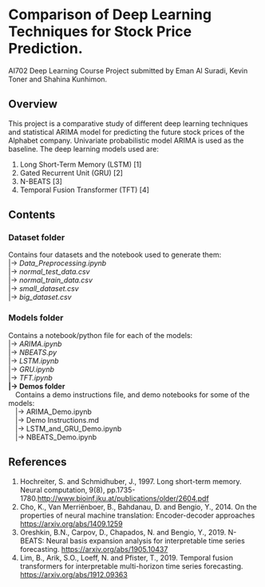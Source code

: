 # Comparison of Deep Learning Techniques for Stock Price Prediction.

AI702 Deep Learning Course Project submitted by Eman Al Suradi, Kevin Toner and Shahina Kunhimon.

## Overview

This project is a comparative study of different deep learning techniques and statistical ARIMA model for predicting
the future stock prices of the Alphabet company.  Univariate probabilistic model ARIMA is used as the baseline. The deep learning
models used are:

1. Long Short-Term Memory (LSTM) [1]
2. Gated Recurrent Unit (GRU) [2]
3. N-BEATS [3]
4. Temporal Fusion Transformer (TFT) [4]


## Contents
### Dataset folder
Contains four datasets and the notebook used to generate them: <br />
|-> _Data_Preprocessing.ipynb_ <br />
|-> _normal_test_data.csv_ <br />
|-> _normal_train_data.csv_ <br />
|-> _small_dataset.csv_ <br />
|-> _big_dataset.csv_ 


### Models folder
Contains a notebook/python file for each of the models: <br />
|-> _ARIMA.ipynb_ <br />
|-> _NBEATS.py_ <br />
|-> _LSTM.ipynb_ <br />
|-> _GRU.ipynb_ <br />
|-> _TFT.ipynb_<br />
**|-> Demos folder** <br />
&emsp;Contains a demo instructions file, and demo notebooks for some of the models: <br />
&emsp;|-> ARIMA_Demo.ipynb <br />
&emsp;|-> Demo Instructions.md <br />
&emsp;|-> LSTM_and_GRU_Demo.ipynb <br />
&emsp;|-> NBEATS_Demo.ipynb <br />


## References
1. Hochreiter, S. and Schmidhuber, J., 1997. Long short-term memory. Neural computation, 9(8), pp.1735-1780.http://www.bioinf.jku.at/publications/older/2604.pdf
2. Cho, K., Van Merriënboer, B., Bahdanau, D. and Bengio, Y., 2014. On the properties of neural machine translation: Encoder-decoder approaches https://arxiv.org/abs/1409.1259
3.  Oreshkin, B.N., Carpov, D., Chapados, N. and Bengio, Y., 2019. N-BEATS: Neural basis expansion analysis for interpretable time series forecasting.
https://arxiv.org/abs/1905.10437
4. Lim, B., Arik, S.O., Loeff, N. and Pfister, T., 2019. Temporal fusion transformers for interpretable multi-horizon time series forecasting. https://arxiv.org/abs/1912.09363
